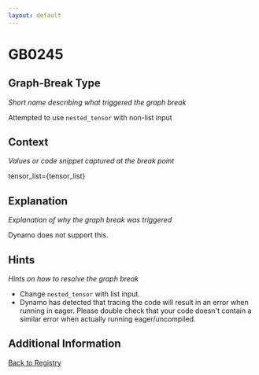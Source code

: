 ```yaml
---
layout: default
---
```

# GB0245

## Graph-Break Type
*Short name describing what triggered the graph break*

Attempted to use `nested_tensor` with non-list input

## Context
*Values or code snippet captured at the break point*

tensor_list={tensor_list}

## Explanation
*Explanation of why the graph break was triggered*

Dynamo does not support this.

## Hints
*Hints on how to resolve the graph break*

- Change `nested_tensor` with list input.
- Dynamo has detected that tracing the code will result in an error when running in eager. Please double check that your code doesn't contain a similar error when actually running eager/uncompiled.


## Additional Information

<!-- ADDITIONAL INFORMATION START - Add custom information below this line -->

<!-- ADDITIONAL INFORMATION END -->

[Back to Registry](../index.html)
